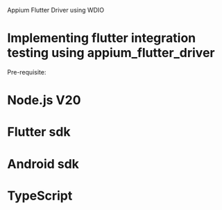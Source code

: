 Appium Flutter Driver using WDIO
# Implementing flutter integration testing using appium_flutter_driver

Pre-requisite:
# Node.js V20
# Flutter sdk
# Android sdk
# TypeScript

